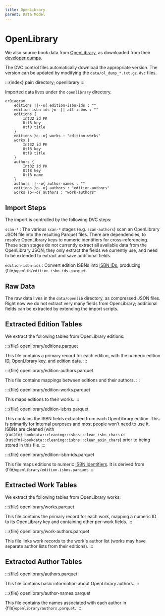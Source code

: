 ```yaml
---
title: OpenLibrary
parent: Data Model
---
```


# OpenLibrary

We also source book data from [OpenLibrary](https://openlibrary.org), as downloaded from
their [developer dumps](https://openlibrary.org/developers/dumps).

The DVC control files automatically download the appropriate version.  The version can be
updated by modifying the `data/ol_dump_*.txt.gz.dvc` files.

:::{index} pair: directory; openlibrary
:::

Imported data lives under the `openlibrary` directory.

```{mermaid}
erDiagram
    editions ||--o{ edition-isbn-ids : ""
    edition-isbn-ids }o--|| all-isbns : ""
    editions {
        Int32 id PK
        Utf8 key
        Utf8 title
    }
    editions }o--o{ works : "edition-works"
    works {
        Int32 id PK
        Utf8 key
        Utf8 title
    }
    authors {
        Int32 id PK
        Utf8 key
        Utf8 name
    }
    authors ||--o{ author-names : ""
    editions }o--o{ authors : "edition-authors"
    works }o--o{ authors : "work-authors"
```

## Import Steps

The import is controlled by the following DVC steps:

`scan-*`
:   The various `scan-*` stages (e.g. `scan-authors`) scan an OpenLibrary JSON file into the
    resulting Parquet files.  There are dependencies, to resolve OpenLibrary keys to numeric
    identifiers for cross-referencing.  These scan stages do not currently extract all available
    data from the OpenLibrary JSON; they only extract the fields we currently use, and need to
    be extended to extract and save additional fields.

`edition-isbn-ids`
:   Convert edition ISBNs into [ISBN IDs](isbn-id), producing {file}`openlib/edition-isbn-ids.parquet`.

## Raw Data

The raw data lives in the `data/openlib` directory, as compressed JSON files.  Right now we do not
extract very many fields from OpenLibrary; additional fields can be extracted by extending the
import scripts.

## Extracted Edition Tables

We extract the following tables from OpenLibrary editions:

:::{file} openlibrary/editions.parquet

This file contains a primary record for each edition, with the numeric edition ID, OpenLibrary key,
and edition data.
:::

:::{file} openlibrary/edition-authors.parquet

This file contains mappings between editions and their authors.
:::

:::{file} openlibrary/edition-works.parquet

This maps editions to their works.
:::

:::{file} openlibrary/edition-isbns.parquet

This contains the ISBN fields extracted from each OpenLibrary edition.  This is
primarily for internal purposes and most people won't need to use it.  ISBNs are
cleaned (with {rust:fn}`~bookdata::cleaning::isbns::clean_isbn_chars` or
{rust:fn}`~bookdata::cleaning::isbns::clean_asin_chars`) prior to being stored in this
file.
:::

:::{file} openlibrary/edition-isbn-ids.parquet

This file maps editions to numeric [ISBN identifiers](isbn-id).  It is derived
from {file}`openlibrary/edition-isbns.parquet`.
:::

## Extracted Work Tables

We extract the following tables from OpenLibrary works:

:::{file} openlibrary/works.parquet

This file contains the primary record for each work, mapping a numeric ID to its OpenLibrary key and containing
other per-work fields.
:::

:::{file} openlibrary/work-authors.parquet

This file links work records to the work's author list (works may have separate author lists from their editions).
:::

## Extracted Author Tables

:::{file} openlibrary/authors.parquet

This file contains basic information about OpenLibrary authors.
:::

:::{file} openlibrary/author-names.parquet

This file contains the names associated with each author in {file}`openlibrary/authors.parquet`.
:::
